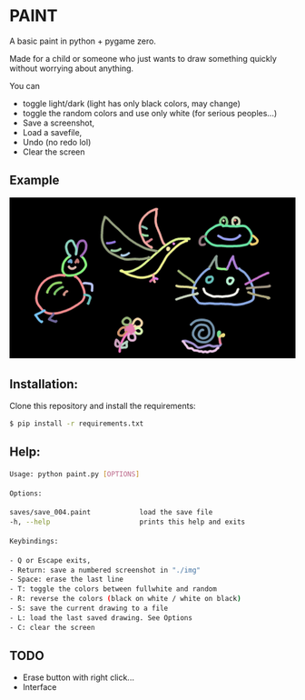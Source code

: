 # PAINT

A basic paint in python + pygame zero.

Made for a child or someone who just wants to draw something quickly without worrying about anything.

You can

- toggle light/dark (light has only black colors, may change)
- toggle the random colors and use only white (for serious peoples...)
- Save a screenshot,
- Load a savefile,
- Undo (no redo lol)
- Clear the screen

## Example

![Screenshot](./img/screenshot_001.jpg)

## Installation:

Clone this repository and install the requirements:

```bash
$ pip install -r requirements.txt
```

## Help:

```sh
Usage: python paint.py [OPTIONS]

Options:

saves/save_004.paint            load the save file
-h, --help                      prints this help and exits

Keybindings:

- Q or Escape exits,
- Return: save a numbered screenshot in "./img"
- Space: erase the last line
- T: toggle the colors between fullwhite and random
- R: reverse the colors (black on white / white on black)
- S: save the current drawing to a file
- L: load the last saved drawing. See Options
- C: clear the screen
```

## TODO

- Erase button with right click...
- Interface
